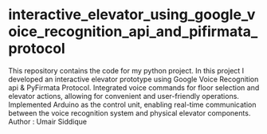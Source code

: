 # interactive_elevator_using_google_voice_recognition_api_and_pifirmata_protocol
This repository contains the code for my python project. In this project I developed an interactive elevator prototype using Google Voice Recognition api & PyFirmata Protocol. Integrated voice commands for floor selection and elevator actions, allowing for convenient and user-friendly operations. Implemented Arduino as the control unit, enabling real-time communication between the voice recognition system and physical elevator components.
<br>
Author : Umair Siddique
